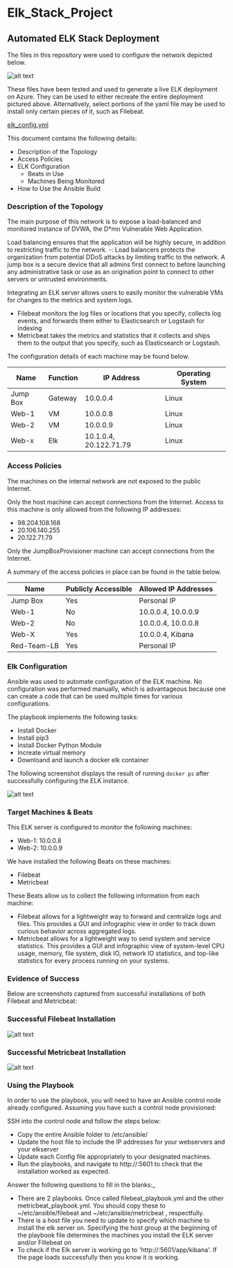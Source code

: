 # Elk_Stack_Project
## Automated ELK Stack Deployment

The files in this repository were used to configure the network depicted below.

![alt text](https://github.com/mmonahan94/Elk_Server_Project/blob/a538e15d6cdf4ca56f742f38e24869bbbecbd21d/Images/Elk-Server-Diagram.jpg)

These files have been tested and used to generate a live ELK deployment on Azure. They can be used to either recreate the entire deployment pictured above. Alternatively, select portions of the yaml file may be used to install only certain pieces of it, such as Filebeat.

[elk_config.yml](https://github.com/mmonahan94/Elk_Server_Project/blob/a29f02ce24227afd364d6dd5c65e54db0b748397/Ansible/elk_config.yml)

This document contains the following details:
- Description of the Topology
- Access Policies
- ELK Configuration
  - Beats in Use
  - Machines Being Monitored
- How to Use the Ansible Build


### Description of the Topology

The main purpose of this network is to expose a load-balanced and monitored instance of DVWA, the D*mn Vulnerable Web Application.

Load balancing ensures that the application will be highly secure, in addition to restricting traffic to the network.
-: Load balancers protects the organization from potential DDoS attacks by limiting traffic to the network. A jump box is a secure device that all admins first connect to before launching any administrative task or use as an origination point to connect to other servers or untrusted environments.

Integrating an ELK server allows users to easily monitor the vulnerable VMs for changes to the metrics and system logs.
- Filebeat monitors the log files or locations that you specify, collects log events, and forwards them either to Elasticsearch or Logstash for indexing
- Metricbeat takes the metrics and statistics that it collects and ships them to the output that you specify, such as Elasticsearch or Logstash.

The configuration details of each machine may be found below.

| Name     | Function | IP Address               | Operating System |
|----------|----------|--------------------------|------------------|
| Jump Box | Gateway  | 10.0.0.4                 | Linux            |
| Web-1    |    VM    | 10.0.0.8                 | Linux            |
| Web-2    |    VM    | 10.0.0.9                 | Linux            |
| Web-x    |    Elk   | 10.1.0.4, 20.122.71.79   | Linux            |

### Access Policies

The machines on the internal network are not exposed to the public Internet. 

Only the host machine can accept connections from the Internet. Access to this machine is only allowed from the following IP addresses:
- 98.204.108.168
- 20.106.140.255
- 20.122.71.79
	
Only the JumpBoxProvisioner machine can accept connections from the Internet. 

A summary of the access policies in place can be found in the table below.

|    Name     |    Publicly Accessible    | Allowed IP Addresses  |
|-------------|-------------------------- |-----------------------|
| Jump Box    |      Yes                  | Personal IP           |
| Web-1       |      No                   | 10.0.0.4, 10.0.0.9    |
| Web-2       |      No                   | 10.0.0.4, 10.0.0.8    |
| Web-X       |      Yes                  | 10.0.0.4, Kibana      |
| Red-Team-LB |      Yes                  | Personal IP           |



### Elk Configuration

Ansible was used to automate configuration of the ELK machine. No configuration was performed manually, which is advantageous because one can create a code that can be used multiple times for various configurations. 


The playbook implements the following tasks:
- Install Docker
- Install pip3
- Install Docker Python Module
- Increate virtual memory
- Downloand and launch a docker elk container

The following screenshot displays the result of running `docker ps` after successfully configuring the ELK instance.

![alt text](https://github.com/mmonahan94/Elk_Server_Project/blob/5fa76ab8366dd4ef2d940553cc12c6d5d2e824be/Images/Docker_PS.JPG)

### Target Machines & Beats
This ELK server is configured to monitor the following machines:
- Web-1: 10.0.0.8
- Web-2: 10.0.0.9

We have installed the following Beats on these machines:
- Filebeat
- Metricbeat

These Beats allow us to collect the following information from each machine:
- Filebeat allows for a lightweight way to forward and centralize logs and files. This provides a GUI and infographic view in order to track down curious behavior across aggregated logs.
- Metricbeat allows for a lightweight way to send system and service statistics. This provides a GUI and infographic view of system-level CPU usage, memory, file system, disk IO, network IO statistics, and top-like statistics for every process running on your systems.

### Evidence of Success
Below are screenshots captured from successful installations of both Filebeat and Metricbeat:

### Successful Filebeat Installation
![alt text](https://github.com/mmonahan94/Elk_Server_Project/blob/e50fe5a0cfe174adac8e601516779b2730d7f86c/Images/Filebeat_Success.JPG)

### Successful Metricbeat Installation 
![alt text](https://github.com/mmonahan94/Elk_Server_Project/blob/e50fe5a0cfe174adac8e601516779b2730d7f86c/Images/Metricbeat_Success.JPG)

### Using the Playbook
In order to use the playbook, you will need to have an Ansible control node already configured. Assuming you have such a control node provisioned: 

SSH into the control node and follow the steps below:
- Copy the entire Ansible folder to /etc/ansible/<Designated Name>
- Update the host file to include the IP addresses for your webservers and your elkserver
- Update each Config file appropriately to your designated machines.
- Run the playbooks, and navigate to http://<Elk-Server-Public-IP>:5601 to check that the installation worked as expected.

Answer the following questions to fill in the blanks:_
- There are 2 playbooks. Once called filebeat_playbook.yml and the other metricbeat_playbook.yml. You should copy these to ~/etc/ansible/filebeat and ~/etc/ansible/metricbeat , respectfully.
- There is a host file you need to update to specify which machine to install the elk server on.  Specifying the host group at the beginning of the playbook file determines the machines you install the ELK server and/or Fillebeat on
- To check if the Elk server is working go to 'http://<Web-x Public IP Address>:5601/app/kibana'. If the page loads successfully then you know it is working. 

